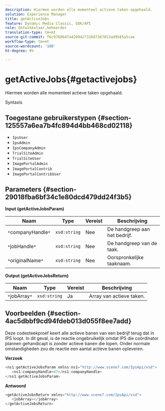 ```yaml
---
description: Hiermee worden alle momenteel actieve taken opgehaald.
solution: Experience Manager
title: getActiveJobs
feature: Dynamic Media Classic, SDK/API
role: Ontwikkelaar,beheerder
translation-type: tm+mt
source-git-commit: f6c97606d7a4209427316d7367013ad9585a5cae
workflow-type: tm+mt
source-wordcount: '108'
ht-degree: 0%

---
```



# getActiveJobs{#getactivejobs}

Hiermee worden alle momenteel actieve taken opgehaald.

Syntaxis

## Toegestane gebruikerstypen {#section-125557a6ea7b4fc894d4bb468cd02118}

* `IpsUser`
* `IpsAdmin`
* `IpsCompanyAdmin`
* `TrialSiteAdmin`
* `TrialSiteUser`
* `ImagePortalAdmin`
* `ImagePortalContrib`
* `ImagePortalContribUser`

## Parameters {#section-29018fba6bf34c1e80dcd479dd24f3b5}

**Input (getActiveJobsParam)**

| Naam | Type | Vereist | Beschrijving |
|---|---|---|---|
| `*`companyHandle`*` | `xsd:string` | Nee | De handgreep aan het bedrijf. |
| `*`jobHandle`*` | `xsd:string` | Nee | De handgreep van de taak. |
| `*`originalName`*` | `xsd:string` | Nee | Oorspronkelijke taaknaam. |

**Output (getActiveJobsReturn)**

| Naam | Type | Vereist | Beschrijving |
|---|---|---|---|
| `*`jobArray`*` | `xsd:string` | Ja | Array van actieve taken. |

## Voorbeelden {#section-4ac5dbbf9cd94fdeb013d055f8ee7add}

Deze codesteekproef keert alle actieve banen van een bedrijf terug dat in IPS loopt. In dit geval, is de reactie ongebruikelijk omdat IPS die coördinator plannen gehandicapt is zonder actieve banen die lopen. Onder normale omstandigheden zou de reactie een aantal actieve banen opleveren.

**Verzoek**

```java
<ns1:getActiveJobsParam xmlns:ns1="http://www.scene7.com/IpsApi/xsd">
   <ns1:companyHandle>47</ns1:companyHandle>
</ns1:getActiveJobsParam>
```

**Antwoord**

```java
<getActiveJobsReturn xmlns="http://www.scene7.com/IpsApi/xsd">
   <jobArray></jobArray>
</getActiveJobsReturn>
```

